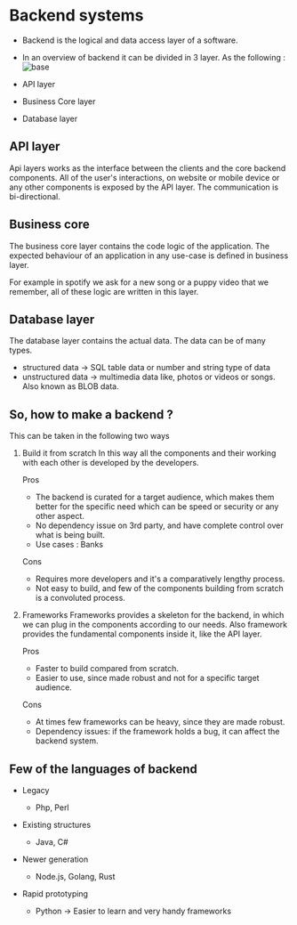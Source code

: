 # Backend systems

- Backend is the logical and data access layer of a software.
- In an overview of backend it can be divided in 3 layer. As the following :
![base](https://user-images.githubusercontent.com/25270515/208840549-efc04775-6881-4ecb-b5a8-e52f9b118da7.png)

- API layer 
- Business Core layer 
- Database layer



## API layer
Api layers works as the interface between the clients and the core backend components. All of the user's interactions, on website or mobile device or any other components is exposed by the API layer.
The communication is bi-directional.

## Business core 

The business core layer contains the code logic of the application. The expected behaviour of an application in any use-case is defined in business layer.

For example in spotify we ask for a new song or a puppy video that we remember, all of these logic are written in this layer.


## Database layer

The database layer contains the actual data.
The data can be of many types.
- structured data -> SQL table data or number and string type of data 
- unstructured data -> multimedia data like, photos or videos or songs. Also known as BLOB data.



## So, how to make a backend ?

This can be taken in the following two ways

1. Build it from scratch 
    In this way all the components and their working with each other is developed by the developers. 

    Pros
    - The backend is curated for a target audience, which makes them better for the specific need which can be speed or security or any other aspect.
    - No dependency issue on 3rd party, and have complete control over what is being built.
    - Use cases : Banks

    Cons
    - Requires more developers and it's a comparatively lengthy process.
    - Not easy to build, and few of the components building from scratch is a convoluted process.

2. Frameworks 
    Frameworks provides a skeleton for the backend, in which we can plug in the components according to our needs. Also framework provides the fundamental components inside it, like the API layer.

    Pros
    - Faster to build compared from scratch.
    - Easier to use, since made robust and not for a specific target audience.

    Cons
    - At times few frameworks can be heavy, since they are made robust.
    - Dependency issues: if the framework holds a bug, it can affect the backend system.


## Few of the languages of backend 

- Legacy 
    - Php, Perl 
- Existing structures 
    - Java, C#
- Newer generation 
    - Node.js, Golang, Rust 

- Rapid prototyping 
    - Python -> Easier to learn and very handy frameworks